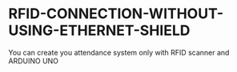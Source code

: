 # RFID-CONNECTION-WITHOUT-USING-ETHERNET-SHIELD
You can create you attendance system only with RFID scanner and ARDUINO UNO
